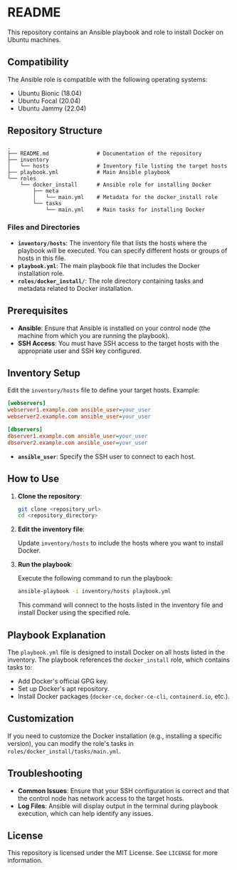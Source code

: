 # README

This repository contains an Ansible playbook and role to install Docker on Ubuntu machines.

## Compatibility

The Ansible role is compatible with the following operating systems:

- Ubuntu Bionic (18.04)
- Ubuntu Focal (20.04)
- Ubuntu Jammy (22.04)

## Repository Structure

```
.
├── README.md               # Documentation of the repository
├── inventory
│   └── hosts               # Inventory file listing the target hosts
├── playbook.yml            # Main Ansible playbook
└── roles
    └── docker_install      # Ansible role for installing Docker
        ├── meta
        │   └── main.yml    # Metadata for the docker_install role
        └── tasks
            └── main.yml    # Main tasks for installing Docker
```

### Files and Directories

- **`inventory/hosts`**: The inventory file that lists the hosts where the playbook will be executed. You can specify different hosts or groups of hosts in this file.
- **`playbook.yml`**: The main playbook file that includes the Docker installation role.
- **`roles/docker_install/`**: The role directory containing tasks and metadata related to Docker installation.

## Prerequisites

- **Ansible**: Ensure that Ansible is installed on your control node (the machine from which you are running the playbook).
- **SSH Access**: You must have SSH access to the target hosts with the appropriate user and SSH key configured.

## Inventory Setup

Edit the `inventory/hosts` file to define your target hosts. Example:

```ini
[webservers]
webserver1.example.com ansible_user=your_user
webserver2.example.com ansible_user=your_user

[dbservers]
dbserver1.example.com ansible_user=your_user
dbserver2.example.com ansible_user=your_user
```

- **`ansible_user`**: Specify the SSH user to connect to each host.

## How to Use

1. **Clone the repository**:

   ```bash
   git clone <repository_url>
   cd <repository_directory>
   ```

2. **Edit the inventory file**:

   Update `inventory/hosts` to include the hosts where you want to install Docker.

3. **Run the playbook**:

   Execute the following command to run the playbook:

   ```bash
   ansible-playbook -i inventory/hosts playbook.yml
   ```

   This command will connect to the hosts listed in the inventory file and install Docker using the specified role.

## Playbook Explanation

The `playbook.yml` file is designed to install Docker on all hosts listed in the inventory. The playbook references the `docker_install` role, which contains tasks to:

- Add Docker's official GPG key.
- Set up Docker's apt repository.
- Install Docker packages (`docker-ce`, `docker-ce-cli`, `containerd.io`, etc.).

## Customization

If you need to customize the Docker installation (e.g., installing a specific version), you can modify the role's tasks in `roles/docker_install/tasks/main.yml`.

## Troubleshooting

- **Common Issues**: Ensure that your SSH configuration is correct and that the control node has network access to the target hosts.
- **Log Files**: Ansible will display output in the terminal during playbook execution, which can help identify any issues.

## License

This repository is licensed under the MIT License. See `LICENSE` for more information.


